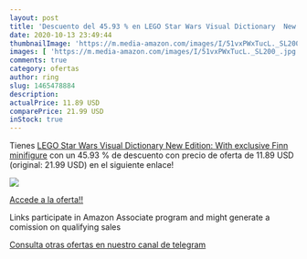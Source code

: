```yaml
---
layout: post
title: 'Descuento del 45.93 % en LEGO Star Wars Visual Dictionary  New Ed'
date: 2020-10-13 23:49:44
thumbnailImage: 'https://m.media-amazon.com/images/I/51vxPWxTucL._SL200_.jpg'
images: [ 'https://m.media-amazon.com/images/I/51vxPWxTucL._SL200_.jpg' ]
comments: true
category: ofertas
author: ring
slug: 1465478884
description:
actualPrice: 11.89 USD
comparePrice: 21.99 USD
inStock: true
---
```


Tienes [LEGO Star Wars Visual Dictionary  New Edition: With exclusive Finn minifigure](https://www.amazon.com/dp/1465478884/?tag=tolees-20) con un 45.93 % de descuento con precio de oferta de 11.89 USD (original: 21.99 USD) en el siguiente enlace!

[![](https://m.media-amazon.com/images/I/51vxPWxTucL._SL200_.jpg)](https://www.amazon.com/dp/1465478884/?tag=tolees-20)

[Accede a la oferta!!](https://www.amazon.com/dp/1465478884/?tag=tolees-20)

Links participate in Amazon Associate program and might generate a comission on qualifying sales

[Consulta otras ofertas en nuestro canal de telegram](https://t.me/s/ofertas25)
